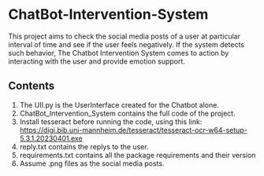 # ChatBot-Intervention-System
This project aims to check the social media posts of a user at particular interval of time and see if the user feels negatively. If the system detects such behavior, The Chatbot Intervention System comes to action by interacting with the user and provide emotion support.
## Contents
1. The UII.py is the UserInterface created for the Chatbot alone.
2. ChatBot_Intervention_System contains the full code of the project.
3. Install tesseract before running the code, using this link: https://digi.bib.uni-mannheim.de/tesseract/tesseract-ocr-w64-setup-5.3.1.20230401.exe
4. reply.txt contains the replys to the user.
5. requirements.txt contains all the package requirements and their version
6. Assume .png files as the social media posts.
